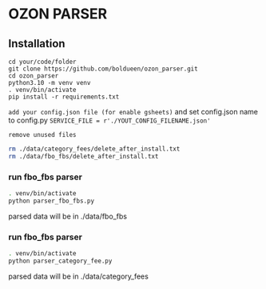 # OZON PARSER

## Installation

```bash=
cd your/code/folder
git clone https://github.com/boldueen/ozon_parser.git
cd ozon_parser
python3.10 -m venv venv
. venv/bin/activate
pip install -r requirements.txt
```

`add your config.json file (for enable gsheets)`
and set config.json name to config.py
`SERVICE_FILE = r'./YOUT_CONFIG_FILENAME.json'`

`remove unused files`

```bash
rm ./data/category_fees/delete_after_install.txt
rm ./data/fbo_fbs/delete_after_install.txt
```

### run fbo_fbs parser

```bash
. venv/bin/activate
python parser_fbo_fbs.py
```

parsed data will be in ./data/fbo_fbs

### run fbo_fbs parser

```bash
. venv/bin/activate
python parser_category_fee.py
```

parsed data will be in ./data/category_fees
